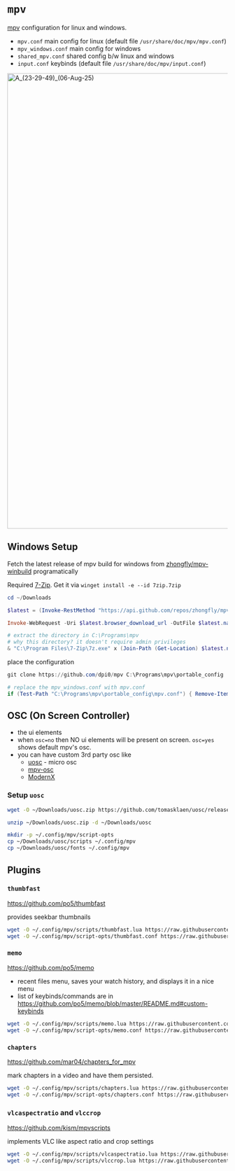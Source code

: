 # `mpv`

[mpv](https://mpv.io/) configuration for linux and windows.

- `mpv.conf` main config for linux (default file `/usr/share/doc/mpv/mpv.conf`)
- `mpv_windows.conf` main config for windows
- `shared_mpv.conf` shared config b/w linux and windows
- `input.conf` keybinds (default file `/usr/share/doc/mpv/input.conf`)

<img width="1914" height="1041" alt="A_(23-29-49)_(06-Aug-25)" src="https://github.com/user-attachments/assets/e14fa322-0aeb-480f-8881-003b76011072" />

## Windows Setup

Fetch the latest release of mpv build for windows from [zhongfly/mpv-winbuild](https://github.com/zhongfly/mpv-winbuild) programatically

Required [7-Zip](https://www.7-zip.org/). Get it via `winget install -e --id 7zip.7zip`

```powershell
cd ~/Downloads

$latest = (Invoke-RestMethod "https://api.github.com/repos/zhongfly/mpv-winbuild/releases/latest").assets | Where-Object { $_.name -like "mpv-x86_64-v3-*-git-*.7z" } | Sort-Object name -Descending | Select-Object -First 1

Invoke-WebRequest -Uri $latest.browser_download_url -OutFile $latest.name

# extract the directory in C:\Programs\mpv
# why this directory? it doesn't require admin privileges
& "C:\Program Files\7-Zip\7z.exe" x (Join-Path (Get-Location) $latest.name) -oC:\Programs\mpv
```

place the configuration

```powershell
git clone https://github.com/dpi0/mpv C:\Programs\mpv\portable_config

# replace the mpv_windows.conf with mpv.conf
if (Test-Path "C:\Programs\mpv\portable_config\mpv.conf") { Remove-Item "C:\Programs\mpv\portable_config\mpv.conf" -Force }; Rename-Item "C:\Programs\mpv\portable_config\mpv_windows.conf" -NewName "mpv.conf"
```

## OSC (On Screen Controller)

- the ui elements
- when `osc=no` then NO ui elements will be present on screen. `osc=yes` shows default mpv's osc.
- you can have custom 3rd party osc like
  - [uosc](https://github.com/tomasklaen/uosc) - micro osc
  - [mpv-osc](https://github.com/maoiscat/mpv-osc-modern)
  - [ModernX](https://github.com/zydezu/ModernX)

### Setup `uosc`

```bash
wget -O ~/Downloads/uosc.zip https://github.com/tomasklaen/uosc/releases/latest/download/uosc.zip

unzip ~/Downloads/uosc.zip -d ~/Downloads/uosc

mkdir -p ~/.config/mpv/script-opts
cp ~/Downloads/uosc/scripts ~/.config/mpv
cp ~/Downloads/uosc/fonts ~/.config/mpv
```

## Plugins

### `thumbfast`

<https://github.com/po5/thumbfast>

provides seekbar thumbnails

```bash
wget -O ~/.config/mpv/scripts/thumbfast.lua https://raw.githubusercontent.com/po5/thumbfast/refs/heads/master/thumbfast.lua
wget -O ~/.config/mpv/script-opts/thumbfast.conf https://raw.githubusercontent.com/po5/thumbfast/refs/heads/master/thumbfast.conf
```

### `memo`

<https://github.com/po5/memo>

- recent files menu, saves your watch history, and displays it in a nice menu
- list of keybinds/commands are in <https://github.com/po5/memo/blob/master/README.md#custom-keybinds>


```bash
wget -O ~/.config/mpv/scripts/memo.lua https://raw.githubusercontent.com/po5/memo/refs/heads/master/memo.lua
wget -O ~/.config/mpv/script-opts/memo.conf https://raw.githubusercontent.com/po5/memo/refs/heads/master/memo.conf
```

### `chapters`

<https://github.com/mar04/chapters_for_mpv>

mark chapters in a video and have them persisted.

```bash
wget -O ~/.config/mpv/scripts/chapters.lua https://raw.githubusercontent.com/mar04/chapters_for_mpv/refs/heads/main/chapters.lua
wget -O ~/.config/mpv/script-opts/chapters.conf https://raw.githubusercontent.com/mar04/chapters_for_mpv/refs/heads/main/chapters.conf
```

### `vlcaspectratio` and `vlccrop`

<https://github.com/kism/mpvscripts>

implements VLC like aspect ratio and crop settings

```bash
wget -O ~/.config/mpv/scripts/vlcaspectratio.lua https://raw.githubusercontent.com/kism/mpvscripts/refs/heads/main/scripts/vlcaspectratio.lua
wget -O ~/.config/mpv/scripts/vlccrop.lua https://raw.githubusercontent.com/kism/mpvscripts/refs/heads/main/scripts/vlccrop.lua
```
